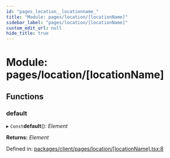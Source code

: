 ```yaml
---
id: "pages_location__locationname_"
title: "Module: pages/location/[locationName]"
sidebar_label: "pages/location/[locationName]"
custom_edit_url: null
hide_title: true
---
```


# Module: pages/location/[locationName]

## Functions

### default

▸ `Const`**default**(): *Element*

**Returns:** *Element*

Defined in: [packages/client/pages/location/[locationName].tsx:8](https://github.com/xr3ngine/xr3ngine/blob/66a84a950/packages/client/pages/location/[locationName].tsx#L8)
